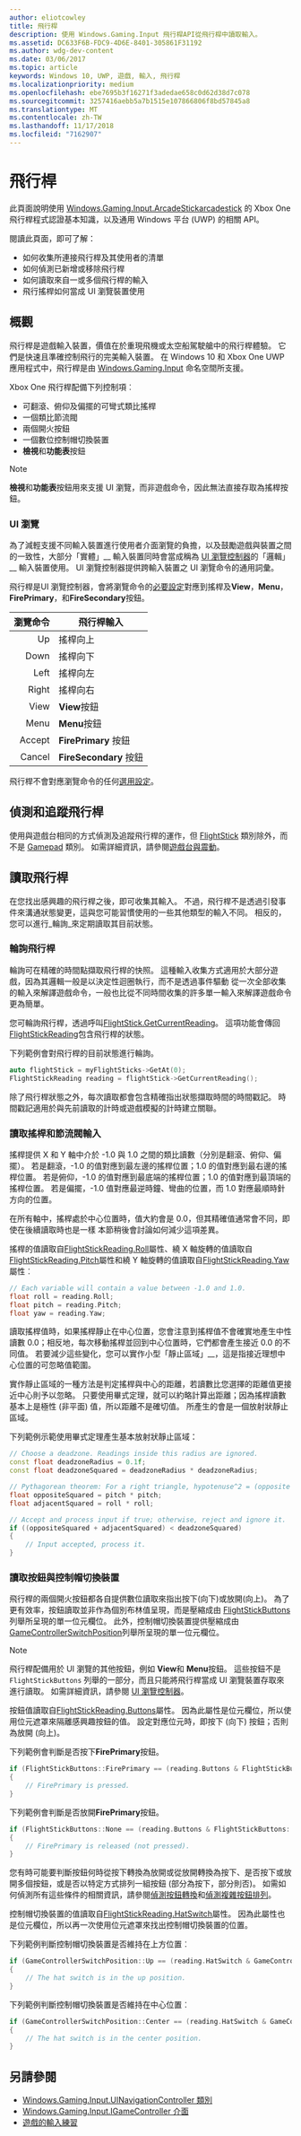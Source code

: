 ```yaml
---
author: eliotcowley
title: 飛行桿
description: 使用 Windows.Gaming.Input 飛行桿API從飛行桿中讀取輸入。
ms.assetid: DC633F6B-FDC9-4D6E-8401-305861F31192
ms.author: wdg-dev-content
ms.date: 03/06/2017
ms.topic: article
keywords: Windows 10, UWP, 遊戲, 輸入, 飛行桿
ms.localizationpriority: medium
ms.openlocfilehash: ebe7695b3f16271f3adedae658c0d62d38d7c078
ms.sourcegitcommit: 3257416aebb5a7b1515e107866806f8bd57845a8
ms.translationtype: MT
ms.contentlocale: zh-TW
ms.lasthandoff: 11/17/2018
ms.locfileid: "7162907"
---
```

# <a name="flight-stick"></a>飛行桿

此頁面說明使用 [Windows.Gaming.Input.ArcadeStickarcadestick](https://docs.microsoft.com/uwp/api/windows.gaming.input.flightstick) 的 Xbox One 飛行桿程式認證基本知識，以及通用 Windows 平台 (UWP) 的相關 API。

閱讀此頁面，即可了解：

* 如何收集所連接飛行桿及其使用者的清單
* 如何偵測已新增或移除飛行桿
* 如何讀取來自一或多個飛行桿的輸入
* 飛行搖桿如何當成 UI 瀏覽裝置使用

## <a name="overview"></a>概觀

飛行桿是遊戲輸入裝置，價值在於重現飛機或太空船駕駛艙中的飛行桿體驗。 它們是快速且準確控制飛行的完美輸入裝置。 在 Windows 10 和 Xbox One UWP 應用程式中，飛行桿是由 [Windows.Gaming.Input](https://docs.microsoft.com/uwp/api/windows.gaming.input) 命名空間所支援。

Xbox One 飛行桿配備下列控制項︰

* 可翻滾、俯仰及偏擺的可彎式類比搖桿
* 一個類比節流閥
* 兩個開火按鈕
* 一個數位控制帽切換裝置
* **檢視**和**功能表**按鈕

> [!NOTE]
> **檢視**和**功能表**按鈕用來支援 UI 瀏覽，而非遊戲命令，因此無法直接存取為搖桿按鈕。

### <a name="ui-navigation"></a>UI 瀏覽

為了減輕支援不同輸入裝置進行使用者介面瀏覽的負擔，以及鼓勵遊戲與裝置之間的一致性，大部分「實體」__ 輸入裝置同時會當成稱為 [UI 瀏覽控制器](ui-navigation-controller.md)的「邏輯」__ 輸入裝置使用。 UI 瀏覽控制器提供跨輸入裝置之 UI 瀏覽命令的通用詞彙。

飛行桿是UI 瀏覽控制器，會將瀏覽命令的[必要設定](ui-navigation-controller.md#required-set)對應到搖桿及**View**，**Menu**，**FirePrimary**，和**FireSecondary**按鈕。

| 瀏覽命令 | 飛行桿輸入                  |
| ------------------:| ----------------------------------- |
|                 Up | 搖桿向上                         |
|               Down | 搖桿向下                       |
|               Left | 搖桿向左                       |
|              Right | 搖桿向右                      |
|               View | **View**按鈕                     |
|               Menu | **Menu**按鈕                     |
|             Accept | **FirePrimary** 按鈕              |
|             Cancel | **FireSecondary** 按鈕            |

飛行桿不會對應瀏覽命令的任何[選用設定](ui-navigation-controller.md#optional-set)。

## <a name="detect-and-track-flight-sticks"></a>偵測和追蹤飛行桿

使用與遊戲台相同的方式偵測及追蹤飛行桿的運作，但 [FlightStick](https://docs.microsoft.com/uwp/api/windows.gaming.input.flightstick) 類別除外，而不是 [Gamepad](https://docs.microsoft.com/uwp/api/Windows.Gaming.Input.Gamepad) 類別。 如需詳細資訊，請參閱[遊戲台與震動](gamepad-and-vibration.md)。

<!-- Flight sticks are managed by the system, therefore you don't have to create or initialize them. The system provides a list of connected flight sticks and events to notify you when a flight stick is added or removed.

### The flight stick list

The [FlightStick](https://docs.microsoft.com/uwp/api/windows.gaming.input.flightstick) class provides a static property, [FlightSticks](https://docs.microsoft.com/uwp/api/windows.gaming.input.flightstick#Windows_Gaming_Input_FlightStick_FlightSticks), which is a read-only list of flight sticks that are currently connected. Because you might only be interested in some of the connected flight sticks, we recommend that you maintain your own collection instead of accessing them through the `FlightSticks` property.

The following example copies all connected flight sticks into a new collection:

```cpp
auto myFlightSticks = ref new Vector<FlightStick^>();

for (auto flightStick : FlightStick::FlightSticks)
{
    // This code assumes that you're interested in all flight sticks.
    myFlightSticks->Append(flightStick);
}
```

### Adding and removing flight sticks

When a flight stick is added or removed, the [FlightStickAdded](https://docs.microsoft.com/uwp/api/windows.gaming.input.flightstick#Windows_Gaming_Input_FlightStick_FlightStickAdded) and [FlightStickRemoved](https://docs.microsoft.com/uwp/api/windows.gaming.input.flightstick#Windows_Gaming_Input_FlightStick_FlightStickRemoved) events are raised. You can register handlers for these events to keep track of the flight sticks that are currently connected.

The following example starts tracking a flight stick that's been added:

```cpp
FlightStick::FlightStickAdded += 
    ref new EventHandler<FlightStick^>([] (Platform::Object^, FlightStick^ args)
{
    // This code assumes that you're interested in all new flight sticks.
    myFlightSticks->Append(args);
});
```

The following example stops tracking a flight stick that's been removed:

```cpp
FlightStick::FlightStickRemoved += 
    ref new EventHandler<FlightStick^>([] (Platform::Object^, FlightStick^ args)
{
    unsigned int indexRemoved;

    if (myFlightSticks->IndexOf(args, &indexRemoved))
    {
        myFlightSticks->RemoveAt(indexRemoved);
    }
});
```

### Users and headsets

Each flight stick can be associated with a user account to link their identity to their gameplay, and can have a headset attached to facilitate voice chat or in-game features. To learn more about working with users and headsets, see [Tracking users and their devices](input-practices-for-games.md#tracking-users-and-their-devices) and [Headset](headset.md). -->

## <a name="reading-the-flight-stick"></a>讀取飛行桿

在您找出感興趣的飛行桿之後，即可收集其輸入。 不過，飛行桿不是透過引發事件來溝通狀態變更，這與您可能習慣使用的一些其他類型的輸入不同。 相反的，您可以進行_輪詢_來定期讀取其目前狀態。

### <a name="polling-the-flight-stick"></a>輪詢飛行桿

輪詢可在精確的時間點擷取飛行桿的快照。 這種輸入收集方式適用於大部分遊戲，因為其邏輯一般是以決定性迴圈執行，而不是透過事件驅動 從一次全部收集的輸入來解譯遊戲命令，一般也比從不同時間收集的許多單一輸入來解譯遊戲命令更為簡單。

您可輪詢飛行桿，透過呼叫[FlightStick.GetCurrentReading](https://docs.microsoft.com/uwp/api/windows.gaming.input.flightstick.GetCurrentReading)。 這項功能會傳回[FlightStickReading](https://docs.microsoft.com/uwp/api/windows.gaming.input.flightstickreading)包含飛行桿的狀態。

下列範例會對飛行桿的目前狀態進行輪詢。

```cpp
auto flightStick = myFlightSticks->GetAt(0);
FlightStickReading reading = flightStick->GetCurrentReading();
```

除了飛行桿狀態之外，每次讀取都會包含精確指出狀態擷取時間的時間戳記。 時間戳記適用於與先前讀取的計時或遊戲模擬的計時建立關聯。

### <a name="reading-the-joystick-and-throttle-input"></a>讀取搖桿和節流閥輸入

搖桿提供 X 和 Y 軸中介於 -1.0 與 1.0 之間的類比讀數（分別是翻滾、俯仰、偏擺）。 若是翻滾，-1.0 的值對應到最左邊的搖桿位置；1.0 的值對應到最右邊的搖桿位置。 若是俯仰，-1.0 的值對應到最底端的搖桿位置；1.0 的值對應到最頂端的搖桿位置。 若是偏擺，-1.0 值對應最逆時鐘、彎曲的位置，而 1.0 對應最順時針方向的位置。

在所有軸中，搖桿處於中心位置時，值大約會是 0.0，但其精確值通常會不同，即使在後續讀取時也是一樣 本節稍後會討論如何減少這項差異。

搖桿的值讀取自[FlightStickReading.Roll](https://docs.microsoft.com/uwp/api/windows.gaming.input.flightstickreading.Roll)屬性、繞 X 軸旋轉的值讀取自[FlightStickReading.Pitch](https://docs.microsoft.com/uwp/api/windows.gaming.input.flightstickreading.Pitch)屬性和繞 Y 軸旋轉的值讀取自[FlightStickReading.Yaw](https://docs.microsoft.com/uwp/api/windows.gaming.input.flightstickreading.Yaw)屬性︰

```cpp
// Each variable will contain a value between -1.0 and 1.0.
float roll = reading.Roll;
float pitch = reading.Pitch;
float yaw = reading.Yaw;
```

讀取搖桿值時，如果搖桿靜止在中心位置，您會注意到搖桿值不會確實地產生中性讀數 0.0；相反地，每次移動搖桿並回到中心位置時，它們都會產生接近 0.0 的不同值。 若要減少這些變化，您可以實作小型「靜止區域」__，這是指接近理想中心位置的可忽略值範圍。

實作靜止區域的一種方法是判定搖桿與中心的距離，若讀數比您選擇的距離值更接近中心則予以忽略。 只要使用畢式定理，就可以約略計算出距離；因為搖桿讀數基本上是極性 (非平面) 值，所以距離不是確切值。 所產生的會是一個放射狀靜止區域。

下列範例示範使用畢式定理產生基本放射狀靜止區域：

```cpp
// Choose a deadzone. Readings inside this radius are ignored.
const float deadzoneRadius = 0.1f;
const float deadzoneSquared = deadzoneRadius * deadzoneRadius;

// Pythagorean theorem: For a right triangle, hypotenuse^2 = (opposite side)^2 + (adjacent side)^2
float oppositeSquared = pitch * pitch;
float adjacentSquared = roll * roll;

// Accept and process input if true; otherwise, reject and ignore it.
if ((oppositeSquared + adjacentSquared) < deadzoneSquared)
{
    // Input accepted, process it.
}
```

### <a name="reading-the-buttons-and-hat-switch"></a>讀取按鈕與控制帽切換裝置

飛行桿的兩個開火按鈕都各自提供數位讀取來指出按下(向下)或放開(向上)。 為了更有效率，按鈕讀取並非作為個別布林值呈現，而是壓縮成由 [FlightStickButtons](https://docs.microsoft.com/uwp/api/windows.gaming.input.flightstickbuttons) 列舉所呈現的單一位元欄位。 此外，控制帽切換裝置提供壓縮成由[GameControllerSwitchPosition](https://docs.microsoft.com/uwp/api/windows.gaming.input.gamecontrollerswitchposition)列舉所呈現的單一位元欄位。

> [!NOTE]
> 飛行桿配備用於 UI 瀏覽的其他按鈕，例如 **View**和 **Menu**按鈕。 這些按鈕不是 `FlightStickButtons` 列舉的一部分，而且只能將飛行桿當成 UI 瀏覽裝置存取來進行讀取。 如需詳細資訊，請參閱 [UI 瀏覽控制器](ui-navigation-controller.md)。

按鈕值讀取自[FlightStickReading.Buttons](https://docs.microsoft.com/uwp/api/windows.gaming.input.flightstickreading.Buttons)屬性。 因為此屬性是位元欄位，所以使用位元遮罩來隔離感興趣按鈕的值。 設定對應位元時，即按下 (向下) 按鈕；否則為放開 (向上)。

下列範例會判斷是否按下**FirePrimary**按鈕。

```cpp
if (FlightStickButtons::FirePrimary == (reading.Buttons & FlightStickButtons::FirePrimary))
{
    // FirePrimary is pressed.
}
```

下列範例會判斷是否放開**FirePrimary**按鈕。

```cpp
if (FlightStickButtons::None == (reading.Buttons & FlightStickButtons::FirePrimary))
{
    // FirePrimary is released (not pressed).
}
```

您有時可能要判斷按鈕何時從按下轉換為放開或從放開轉換為按下、是否按下或放開多個按鈕，或是否以特定方式排列一組按鈕 (部分為按下，部分則否)。 如需如何偵測所有這些條件的相關資訊，請參閱[偵測按鈕轉換](input-practices-for-games.md#detecting-button-transitions)和[偵測複雜按鈕排列](input-practices-for-games.md#detecting-complex-button-arrangements)。

控制帽切換裝置的值讀取自[FlightStickReading.HatSwitch](https://docs.microsoft.com/uwp/api/windows.gaming.input.flightstickreading.HatSwitch)屬性。 因為此屬性也是位元欄位，所以再一次使用位元遮罩來找出控制帽切換裝置的位置。

下列範例判斷控制帽切換裝置是否維持在上方位置︰

```cpp
if (GameControllerSwitchPosition::Up == (reading.HatSwitch & GameControllerSwitchPosition::Up))
{
    // The hat switch is in the up position.
}
```

下列範例判斷控制帽切換裝置是否維持在中心位置︰

```cpp
if (GameControllerSwitchPosition::Center == (reading.HatSwitch & GameControllerSwitchPosition::Center))
{
    // The hat switch is in the center position.
}
```

<!--## Run the InputInterfacingUWP sample

The [InputInterfacingUWP sample _(github)_](https://github.com/Microsoft/Xbox-ATG-Samples/tree/master/Samples/System/InputInterfacingUWP) demonstrates how to use flight sticks and different kinds of input devices in tandem, as well as how these input devices behave as UI navigation controllers.-->

## <a name="see-also"></a>另請參閱

* [Windows.Gaming.Input.UINavigationController 類別](https://docs.microsoft.com/uwp/api/windows.gaming.input.uinavigationcontroller)
* [Windows.Gaming.Input.IGameController 介面](https://docs.microsoft.com/uwp/api/windows.gaming.input.igamecontroller)
* [遊戲的輸入練習](input-practices-for-games.md)